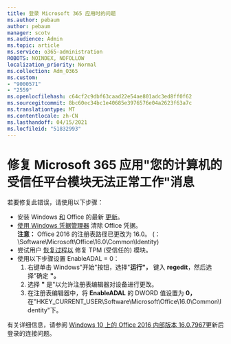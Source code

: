 ```yaml
---
title: 登录 Microsoft 365 应用时的问题
ms.author: pebaum
author: pebaum
manager: scotv
ms.audience: Admin
ms.topic: article
ms.service: o365-administration
ROBOTS: NOINDEX, NOFOLLOW
localization_priority: Normal
ms.collection: Adm_O365
ms.custom:
- "9000571"
- "2559"
ms.openlocfilehash: c64cf2c9dbf63caad22e54ae801adc3ed8ff0f62
ms.sourcegitcommit: 8bc60ec34bc1e40685e3976576e04a2623f63a7c
ms.translationtype: MT
ms.contentlocale: zh-CN
ms.lasthandoff: 04/15/2021
ms.locfileid: "51832993"
---
```

# <a name="fixing-the-microsoft-365-apps-your-computers-trusted-platform-module-is-not-functioning-properly-message"></a>修复 Microsoft 365 应用"您的计算机的受信任平台模块无法正常工作"消息

若要修复此错误，请使用以下步骤：

- 安装 Windows [和](https://support.microsoft.com/help/4027667/windows-10-update) Office 的最新 [更新](https://support.office.com/article/update-office-and-your-computer-with-microsoft-update-2ab296f3-7f03-43a2-8e50-46de917611c5)。
- [使用 Windows 凭据管理器](https://docs.microsoft.com/office/troubleshoot/office-suite-issues/another-account-already-signed-in#step-4-clear-cached-credentials-on-the-computer) 清除 Office 凭据。<br/>
    **注意：** Office 2016 的注册表路径已更改为 16.0。  (：\Software\Microsoft\Office\16.0\Common\Identity\)
- 尝试用户 [恢复过程以](https://docs.microsoft.com/office365/troubleshoot/administration/connection-issue-when-sign-in-office-2016#symptom-2) 修复 TPM (受信任的) 模块。
- 使用以下步骤设置 EnableADAL = 0：  
    1. 右键单击 Windows"开始"按钮，选择"**运行"，** 键入 **regedit**，然后选择"确定 **"。**
    2. 选择 **"** 是"以允许注册表编辑器对设备进行更改。
    3. 在注册表编辑器中，将 **EnableADAL** 的 DWORD 值设置为 **0，** 在"HKEY_CURRENT_USER\Software\Microsoft\Office\16.0\Common\Identity"下。

有关详细信息，请参阅 [Windows 10 上的 Office 2016 内部版本 16.0.7967](https://docs.microsoft.com/office365/troubleshoot/administration/connection-issue-when-sign-in-office-2016)更新后登录的连接问题。